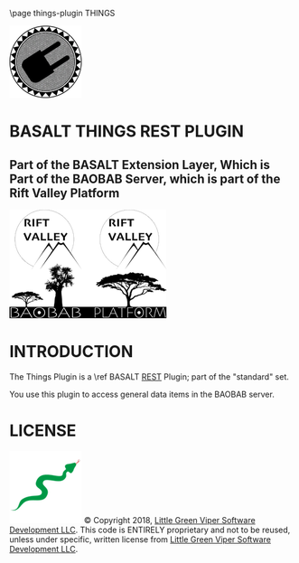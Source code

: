\page things-plugin THINGS

![THINGS PLUGIN](images/BASALT-PLUGIN.png)

BASALT THINGS REST PLUGIN
=========================

Part of the BASALT Extension Layer, Which is Part of the BAOBAB Server, which is part of the Rift Valley Platform
-----------------------------------------------------------------------------------------------------------------
![BAOBAB Server and The Rift Valley Platform](images/BothLogos.png)

INTRODUCTION
============

The Things Plugin is a \ref BASALT [REST](https://restfulapi.net) Plugin; part of the "standard" set.

You use this plugin to access general data items in the BAOBAB server.

LICENSE
=======

![Little Green Viper Software Development LLC](images/viper.png)
© Copyright 2018, [Little Green Viper Software Development LLC](https://littlegreenviper.com).
This code is ENTIRELY proprietary and not to be reused, unless under specific, written license from [Little Green Viper Software Development LLC](https://littlegreenviper.com).
